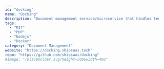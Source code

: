 ```yaml
---
id: "docking"
name: "DocKing"
description: "Document management service/microservice that handles templates and renders them in PDF format, all in one place."
tags:
  - "MIT"
  - "PHP"
  - "Nodejs"
  - "Docker"
category: "Document Management"
website: "https://docking.shipsaas.tech"
repo: "https://github.com/shipsaas/docking"
#image: "/placeholder.svg?height=300&width=400"
---
```


